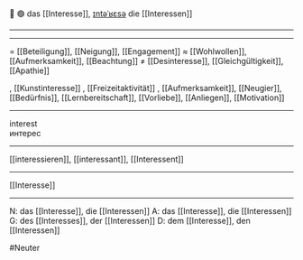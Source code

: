 🤔 🟢 das [[Interesse]], [ɪntəˈʁɛsə](https://youglish.com/pronounce/Interesse/german)
die [[Interessen]]

---

---
= [[Beteiligung]], [[Neigung]], [[Engagement]]
≈ [[Wohlwollen]], [[Aufmerksamkeit]], [[Beachtung]]
≠ [[Desinteresse]], [[Gleichgültigkeit]], [[Apathie]]

, [[Kunstinteresse]]
, [[Freizeitaktivität]]
, [[Aufmerksamkeit]], [[Neugier]], [[Bedürfnis]], [[Lernbereitschaft]], [[Vorliebe]], [[Anliegen]], [[Motivation]]

---
interest  
интерес

---
[[interessieren]], [[interessant]], [[Interessent]]

---
[[Interesse]]


---
N: das [[Interesse]], die [[Interessen]]
A: das [[Interesse]], die [[Interessen]]
G: des [[Interesses]], der [[Interessen]]
D: dem [[Interesse]], den [[Interessen]]


#Neuter 